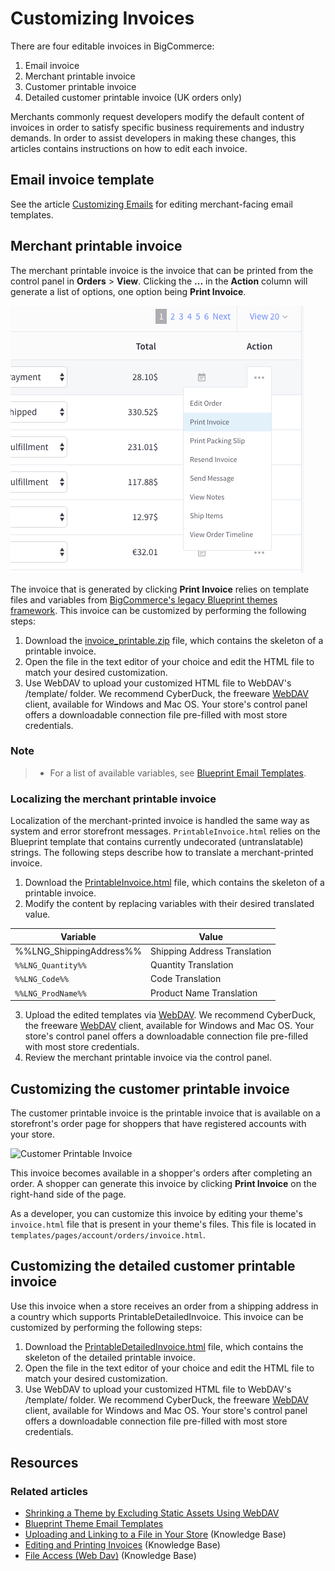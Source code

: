 # Customizing Invoices



There are four editable invoices in BigCommerce:


1. Email invoice
2. Merchant printable invoice
3. Customer printable invoice
4. Detailed customer printable invoice (UK orders only)

Merchants commonly request developers modify the default content of invoices in order to satisfy specific business requirements and industry demands. In order to assist developers in making these changes, this articles contains instructions on how to edit each invoice.

## Email invoice template

See the article [Customizing Emails](https://developer.bigcommerce.com/stencil-docs/developing-further/customizing-emails) for editing merchant-facing email templates.

## Merchant printable invoice

The merchant printable invoice is the invoice that can be printed from the control panel in **Orders** > **View**. Clicking the **...** in the **Action** column will generate a list of options, one option being **Print Invoice**.


![Print Order Invoice](https://raw.githubusercontent.com/bigcommerce/dev-docs/master/assets/images/customizing_invoice_print_order_invoice.png "Order Invoice")

The invoice that is generated by clicking **Print Invoice** relies on template files and variables from [BigCommerce's legacy Blueprint themes framework](https://developer.bigcommerce.com/legacy/blueprint-themes/blueprint-email-templates). This invoice can be customized by performing the following steps:


1. Download the [invoice_printable.zip](https://storage.googleapis.com/bigcommerce-production-dev-center/template-files/invoice_printable.zip) file, which contains the skeleton of a printable invoice.
2. Open the file in the text editor of your choice and edit the HTML file to match your desired customization.
3. Use WebDAV to upload your customized HTML file to WebDAV's /template/ folder. We recommend CyberDuck, the freeware [WebDAV](https://support.bigcommerce.com/s/article/File-Access-WebDAV#webdav-client) client, available for Windows and Mac OS. Your store's control panel offers a downloadable connection file pre-filled with most store credentials.

<div class="HubBlock--callout">
<div class="CalloutBlock--">
<div class="HubBlock-content">

### Note
> * For a list of available variables, see [Blueprint Email Templates](https://developer.bigcommerce.com/legacy/blueprint-themes/blueprint-email-templates).

</div>
</div>
</div>
 
### Localizing the merchant printable invoice

Localization of the merchant-printed invoice is handled the same way as system and error storefront messages. `PrintableInvoice.html` relies on the Blueprint template that contains currently undecorated (untranslatable) strings. The following steps describe how to translate a merchant-printed invoice.

1. Download the [PrintableInvoice.html](https://storage.googleapis.com/bigcommerce-production-dev-center/template-files/invoice_printable.zip) file, which contains the skeleton of a printable invoice.
2. Modify the content by replacing variables with their desired translated value.

| Variable | Value |
|-|-|
| %%LNG_ShippingAddress%% | Shipping Address Translation |
|`%%LNG_Quantity%%`| Quantity Translation|
|`%%LNG_Code%%`| Code Translation |
|`%%LNG_ProdName%%`| Product Name Translation |


3. Upload the edited templates via [WebDAV](https://support.bigcommerce.com/s/article/File-Access-WebDAV#webdav-client). We recommend CyberDuck, the freeware [WebDAV](https://support.bigcommerce.com/s/article/File-Access-WebDAV#webdav-client) client, available for Windows and Mac OS. Your store's control panel offers a downloadable connection file pre-filled with most store credentials.
4. Review the merchant printable invoice via the control panel.

## Customizing the customer printable invoice

The customer printable invoice is the printable invoice that is available on a storefront's order page for shoppers that have registered accounts with your store.

![Customer Printable Invoice](//s3.amazonaws.com/user-content.stoplight.io/6116/1563210752661 "Customer Printable Invoice")

This invoice becomes available in a shopper's orders after completing an order. A shopper can generate this invoice by clicking **Print Invoice** on the right-hand side of the page.

As a developer, you can customize this invoice by editing your theme's `invoice.html` file that is present in your theme's files. This file is located in `templates/pages/account/orders/invoice.html`.

## Customizing the detailed customer printable invoice

Use this invoice when a store receives an order from a shipping address in a country which supports PrintableDetailedInvoice. This invoice can be customized by performing the following steps:

1. Download the [PrintableDetailedInvoice.html](https://storage.googleapis.com/bigcommerce-production-dev-center/template-files/PrintableDetailedInvoice.html) file, which contains the skeleton of the detailed printable invoice.
2. Open the file in the text editor of your choice and edit the HTML file to match your desired customization.
3. Use WebDAV to upload your customized HTML file to WebDAV's /template/ folder. We recommend CyberDuck, the freeware [WebDAV](https://support.bigcommerce.com/s/article/File-Access-WebDAV#webdav-client) client, available for Windows and Mac OS. Your store's control panel offers a downloadable connection file pre-filled with most store credentials.


## Resources

### Related articles
* [Shrinking a Theme by Excluding Static Assets Using WebDAV](https://developer.bigcommerce.com/stencil-docs/prepare-and-upload-a-theme/shrinking-your-theme)
* [Blueprint Theme Email Templates](https://developer.bigcommerce.com/legacy/blueprint-themes/blueprint-email-templates)
* [Uploading and Linking to a File in Your Store](https://support.bigcommerce.com/s/article/How-do-I-add-and-link-to-a-file-in-my-store#upload-a-file) (Knowledge Base)
* [Editing and Printing Invoices](https://support.bigcommerce.com/s/article/Invoices#custom) (Knowledge Base)
* [File Access (Web Dav)](https://support.bigcommerce.com/s/article/File-Access-WebDAV) (Knowledge Base)
